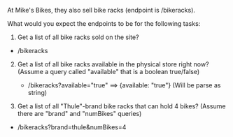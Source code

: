 At Mike's Bikes, they also sell bike racks (endpoint is /bikeracks).

What would you expect the endpoints to be for the following tasks:

1. Get a list of all bike racks sold on the site?

- /bikeracks

2. Get a list of all bike racks available in the physical store right now?
   (Assume a query called "available" that is a boolean true/false)

   - /bikeracks?available="true" ==> {available: "true"} (Will be parse as string)

3. Get a list of all "Thule"-brand bike racks that can hold 4 bikes?
   (Assume there are "brand" and "numBikes" queries)

- /bikeracks?brand=thule&numBikes=4

